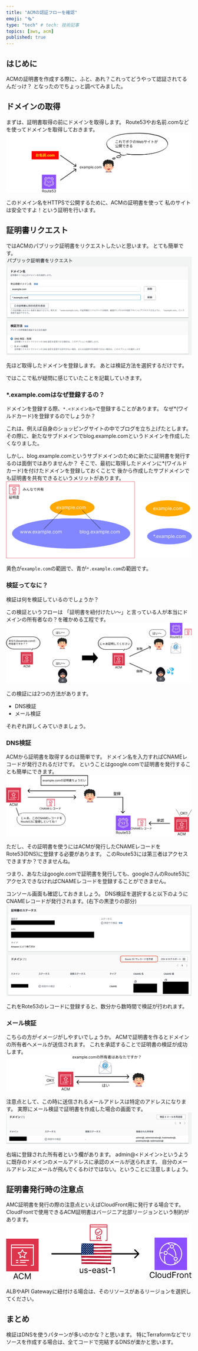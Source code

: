 ```yaml
---
title: "ACMの認証フローを確認"
emoji: "🗞️"
type: "tech" # tech: 技術記事
topics: [aws, acm]
published: true
---
```

## はじめに
ACMの証明書を作成する際に、ふと、あれ？これってどうやって認証されてるんだっけ？
となったのでちょっと調べてみました。

## ドメインの取得
まずは、証明書取得の前にドメインを取得します。
Route53やお名前.comなどを使ってドメインを取得しておきます。
![](/images/z3.png)

このドメイン名をHTTPSで公開するために、ACMの証明書を使って
私のサイトは安全ですよ！という証明を行います。

## 証明書リクエスト
ではACMのパブリック証明書をリクエストしたいと思います。
とても簡単です。
![](/images/z5.png)

先ほど取得したドメインを登録します。
あとは検証方法を選択するだけです。

ではここで私が疑問に感じていたことを記載していきます。

### *.example.comはなぜ登録するの？
ドメインを登録する際、`*.<ドメイン名>`で登録することがあります。
なぜ*(ワイルドカード)を登録するのでしょうか？

これは、例えば自身のショッピングサイトの中でブログを立ち上げたとします。
その際に、新たなサブドメインでblog.example.comというドメインを作成したくなりました。

しかし、blog.example.comというサブドメインのために新たに証明書を発行するのは面倒ではありませんか？
そこで、最初に取得したドメインに*(ワイルドカード)を付けたドメインを登録しておくことで
後から作成したサブドメインでも証明書を共有できるというメリットがあります。
![](/images/z4.png)

黄色が`example.com`の範囲で、青が`*.example.com`の範囲です。

### 検証ってなに？
検証は何を検証しているのでしょうか？

この検証というフローは
「証明書を紐付けたい〜」と言っている人が本当にドメインの所有者なの？を確かめる工程です。
![](/images/z8.png)

この検証には2つの方法があります。
- DNS検証
- メール検証

それぞれ詳しくみていきましょう。

### DNS検証
ACMから証明書を取得するのは簡単です。
ドメイン名を入力すればCNAMEレコードが発行されるだけです。
ということはgoogle.comで証明書を発行することも簡単にできます。
![](/images/z1.png)

ただし、その証明書を使うにはACMが発行したCNAMEレコードをRote53(DNS)に登録する必要があります。
このRoute53には第三者はアクセスできますか？できませんね。

つまり、あなたはgoogle.comで証明書を発行しても、googleさんのRoute53にアクセスできなければCNAMEレコードを登録することができません。

コンソール画面も確認しておきましょう。
DNS検証を選択すると以下のようにCNAMEレコードが発行されます。(右下の黒塗りの部分)
![](/images/z6.png)

これをRote53のレコードに登録すると、数分から数時間で検証が行われます。

### メール検証
こちらの方がイメージがしやすいでしょうか。
ACMで証明書を作るとドメインの所有者へメールが送信されます。
これを承認することで証明書の検証が成功します。
![](/images/z9.png)

注意点として、この時に送信されるメールアドレスは特定のアドレスになります。
実際にメール検証で証明書を作成した場合の画面です。
![](/images/z7.png)

右端に登録された所有者という欄があります。
admin@<ドメイン>というように既存のドメインのメールアドレスに承認のメールが送られます。
自分のメールアドレスにメールが飛んでくるわけではない。ということに注意しましょう。

## 証明書発行時の注意点
AMC証明書を発行の際の注意点といえばCloudFront用に発行する場合です。
CloudFrontで使用できるACM証明書はバージニア北部リージョンという制約があります。
![](/images/z2.png)

ALBやAPI Gatewayに紐付ける場合は、そのリソースがあるリージョンを選択してください。
## まとめ
検証はDNSを使うパターンが多いのかな？と思います。
特にTerraformなどでリソースを作成する場合は、全てコードで完結するDNSが楽かと思います。


